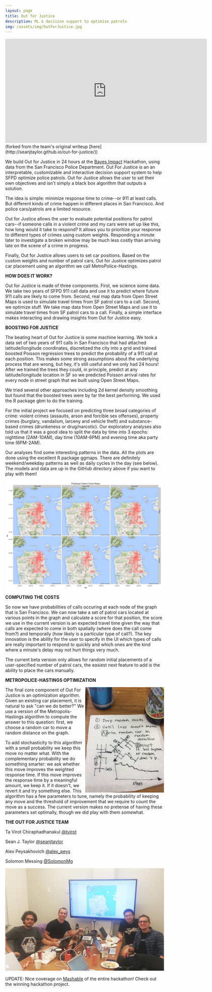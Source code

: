 ```yaml
---
layout: page
title: Out for Justice
description: ML & decision support to optimize patrols
img: /assets/img/OutForJustice.jpg
---
```


<iframe src="https://player.vimeo.com/video/111994655" width="640" height="330" frameborder="0" allowfullscreen></iframe>
(forked from the team's original writeup [here](http://seanjtaylor.github.io/out-for-justice/))

We build Out for Justice in 24 hours at the [Bayes Impact](http://www.bayesimpact.org/) Hackathon, using data from the San Francisco Police Department. Out For Justice is an an interpretable, customizable and interactive decision support system to help SFPD optimize police patrols. Out for Justice allows the user to set their own objectives and isn't simply a black box algorithm that outputs a solution.

The idea is simple: minimize response time to crime--or 911 at least calls. But different kinds of crime happen in different places in San Francisco. And police cars/patrols are a limited resource. 

Out for Justice allows the user to evaluate potential positions for patrol cars--if someone calls in a violent crime and my cars were set up like this, how long would it take to respond? It allows you to prioritize your response to different types of crimes using custom weights. Responding a minute later to investigate a broken window may be much less costly than arriving late on the scene of a crime in progress.

Finally, Out for Justice allows users to set car positions. Based on the custom weights and number of patrol cars, Out for Justice optimizes patrol car placement using an algorithm we call MetroPolice-Hastings. 

**HOW DOES IT WORK?**

Out for Justice is made of three components. First, we science some data. We take two years of SFPD 911 call data and use it to predict where future 911 calls are likely to come from. Second, real map data from Open Street Maps is used to simulate travel times from SF patrol cars to a call. Second, we optimize stuff. We take map data from Open Street Maps and use it to simulate travel times from SF patrol cars to a call. Finally, a simple interface makes interacting and drawing insights from Out for Justice easy.

**BOOSTING FOR JUSTICE**

The beating heart of Out for Justice is some machine learning. We took a data set of two years of 911 calls in San Francisco that had attached latitude/longitude coordinates, discretized the city into a grid and trained boosted Poisson regression trees to predict the probability of a 911 call at each position. This makes some strong assumptions about the underlying process that are wrong, but hey, it's still useful and we only had 24 hours! After we trained the trees they could, in principle, predict at any latitude/longitude location in SF so we predicted Poisson arrival rates for every node in street graph that we built using Open Street Maps.

We tried several other approaches including 2d kernel density smoothing but found that the boosted trees were by far the best performing. We used the R package gbm to do the training.

For the initial project we focused on predicting three broad categories of crime: violent crimes (assaults, arson and forcible sex offenses), property crimes (burglary, vandalism, larceny and vehicle theft) and substance-based crimes (drunkeness or drug/narcotic). Our exploratory analyses also told us that it was a good idea to split the data by time into 3 epochs: nighttime (2AM-10AM), day time (10AM-6PM) and evening time aka party time (6PM-2AM).

Our analyses find some interesting patterns in the data. All the plots are done using the excellent R package ggmaps. There are definitely weekend/weekday patterns as well as daily cycles in the day (see below). The models and data are up in the GitHub directory above if you want to play with them!

![](/assets/img/predcrimes.jpg)

**COMPUTING THE COSTS**

So now we have probabilities of calls occuring at each node of the graph that is San Francisco. We can now take a set of patrol cars located at various points in the graph and calculate a score for that position, the score we use in the current version is an expected travel time given the way that calls are expected to come in both spatially (where does the call come from?) and temporally (how likely is a particular type of call?). The key innovation is the ability for the user to specify in the UI which types of calls are really important to respond to quickly and which ones are the kind where a minute's delay may not hurt things very much.

The current beta version only allows for random initial placements of a user-specified number of patrol cars, the easiest next feature to add is the ability to place the cars manually.


**METROPOLICE-HASTINGS OPTIMIZATION**

<img style="float: right;" src="/assets/img/napkin.jpg" width="250">
The final core component of Out For Justice is an optimization algorithm. Given an existing car placement, it is natural to ask "can we do better?" We use a version of the Metropolis-Hastings algorithm to compute the answer to this question: first, we choose a random car to move a random distance on the graph. 


To add stochasticity to this algorithm with a small probability we keep this move no matter what. With the complementary probability we do something smarter: we ask whether this move improves the weighted response time. If this move improves the response time by a meaningful amount, we keep it. If it doesn't, we revert it and try something else. This algorithm has a few parameters to tune, namely the probability of keeping any move and the threshold of improvement that we require to count the move as a success. The current version makes no pretense of having these parameters set optimally, though we did play with them somewhat.


**THE OUT FOR JUSTICE TEAM**

Ta Virot Chiraphadhanakul [@tvirot](https://twitter.com/tvirot)

Sean J. Taylor [@seanjtaylor](https://twitter.com/seanjtaylor)

Alex Peysakhovich [@alex_peys](https://twitter.com/alex_peys)

Solomon Messing [@SolomonMg](https://twitter.com/SolomonMg)

![half](/assets/img/Hackathon_team.jpg)


UPDATE: Nice coverage on [Mashable](https://mashable.com/2014/11/17/data-hackathon/#EHDv8ugj7aqN) of the entire hackathon! Check out the winning hackathon project.
